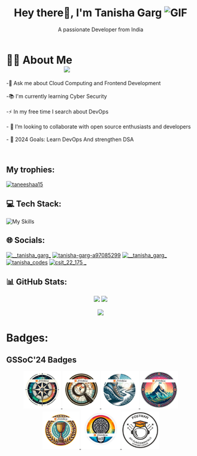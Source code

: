 <div id="header" align="center">

<h1>
Hey there👋, I'm Tanisha Garg
 
<img src="./assets/giphy.gif" width="35px" alt="GIF">
</h1>
A passionate Developer from India
</div><br>


# 👩‍💻 About Me <img src="https://raw.githubusercontent.com/sanjay-kv/sanjay-kv/main/Assets/illustration.png" min-width="300px" max-width="300px" width="350px" align="right"> 

 <br>-🔭 Ask me about Cloud Computing and Frontend Development</br>
 <br>-📚 I'm currently learning Cyber Security</br>
 <br>-⚡ In my free time I search about DevOps</br>
<br>- 👯 I’m looking to collaborate with open source enthusiasts and developers</br>
<br>- 🥅 2024 Goals: Learn DevOps And strengthen DSA</br>

<br>

## My trophies:
  
 <p align="left"> <a href="https://github.com/ryo-ma/github-profile-trophy"><img src="https://github-profile-trophy.vercel.app/?username=taneeshaa15" alt="taneeshaa15" /></a> </p>
 
 ## 💻 Tech Stack:
![My Skills](https://skillicons.dev/icons?i=html,css,javascript,bootstrap,azure,react,tailwind,ts,vite,php,arduino,mysql,c,figma,postman,cpp,java,aws,gcp,azure,vercel,netlify,firebase,kubernetes,python,git,bash,linux&perline=12)

## 🌐 Socials:

<p align="left">
<a href="https://twitter.com/__tanisha_garg_" target="blank"><img align="center" src="https://raw.githubusercontent.com/rahuldkjain/github-profile-readme-generator/master/src/images/icons/Social/twitter.svg" alt="__tanisha_garg_" height="30" width="40" /></a>
<a href="https://linkedin.com/in/tanisha-garg-a97085299" target="blank"><img align="center" src="https://raw.githubusercontent.com/rahuldkjain/github-profile-readme-generator/master/src/images/icons/Social/linked-in-alt.svg" alt="tanisha-garg-a97085299" height="30" width="40" /></a>
<a href="https://instagram.com/__tanisha_garg_" target="blank"><img align="center" src="https://raw.githubusercontent.com/rahuldkjain/github-profile-readme-generator/master/src/images/icons/Social/instagram.svg" alt="__tanisha_garg_" height="30" width="40" /></a>
<a href="https://www.codechef.com/users/tanisha_codes" target="blank"><img align="center" src="https://cdn.jsdelivr.net/npm/simple-icons@3.1.0/icons/codechef.svg" alt="tanisha_codes" height="30" width="40" /></a>
<a href="https://www.hackerrank.com/csit_22_175 _" target="blank"><img align="center" src="https://raw.githubusercontent.com/rahuldkjain/github-profile-readme-generator/master/src/images/icons/Social/hackerrank.svg" alt="csit_22_175 _" height="30" width="40" /></a>
</p>

## 📊 GitHub Stats:

<div align="center">

<img src="https://github-profile-summary-cards.vercel.app/api/cards/profile-details?username=taneeshaa15&theme=radical">
<img src="https://github-profile-summary-cards.vercel.app/api/cards/most-commit-language?username=taneeshaa15&theme=radical"><br/><br>
<img src="https://github-readme-stats.vercel.app/api?username=taneeshaa15&theme=radical&hide_border=false&include_all_commits=false&count_private=false">

</div>

# **Badges:**

## GSSoC'24 Badges

<div style='display:flex; align-items:center; gap: 20px;' align='center'><a href="https://gssoc.girlscript.tech/leaderboard">
  <img src="https://github.com/girlscript/gssoc-website-new/blob/main/public/badges/1.png" width="100px" height="100px" />
  <img src="https://github.com/girlscript/gssoc-website-new/blob/main/public/badges/2.png" width="100px" height="100px" />
  <img src="https://github.com/girlscript/gssoc-website-new/blob/main/public/badges/3.png" width="100px" height="100px" />
  <img src="https://github.com/girlscript/gssoc-website-new/blob/main/public/badges/4.png" width="100px" height="100px" />
  <img src="https://github.com/girlscript/gssoc-website-new/blob/main/public/badges/5.png" width="100px" height="100px" />
  <img src="https://github.com/girlscript/gssoc-website-new/blob/main/public/badges/6.png" width="105px" height="105px" />
  <img src="https://raw.githubusercontent.com/girlscript/gssoc-website-new/main/public/badges/postman.png" width="100px" height="100px" /></a>
</div>
